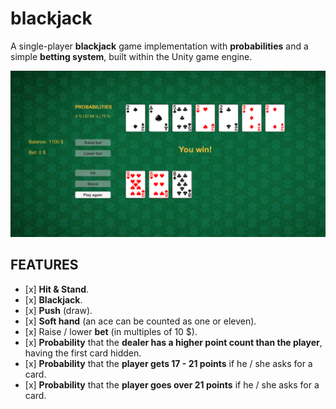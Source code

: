 # blackjack
A single-player **blackjack** game implementation with **probabilities** and a simple **betting system**, built within the Unity game engine.

![Game_screenshot](/img/ingame_screenshot.png)

## FEATURES 
*   \[x] **Hit & Stand**.
*   \[x] **Blackjack**.
*   \[x] **Push** (draw).
*   \[x] **Soft hand** (an ace can be counted as one or eleven).
*   \[x] Raise / lower **bet** (in multiples of 10 $).
*   \[x] **Probability** that the **dealer has a higher point count than the player**, having the first card hidden.
*   \[x] **Probability** that the **player gets 17 - 21 points** if he / she asks for a card.
*   \[x] **Probability** that the **player goes over 21 points** if he / she asks for a card.
